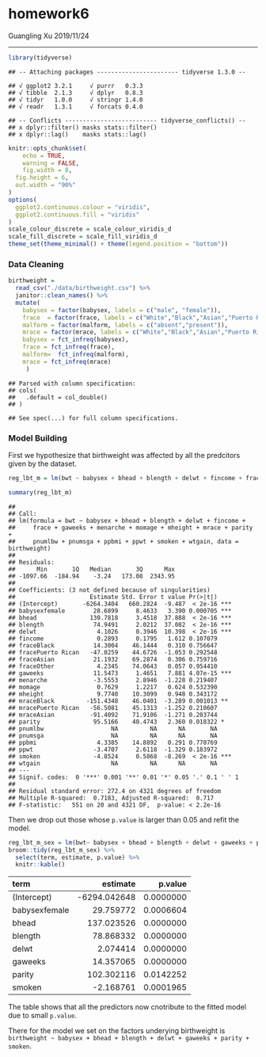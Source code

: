 homework6
================
Guangling Xu
2019/11/24

-----

``` r
library(tidyverse)
```

    ## -- Attaching packages ----------------------- tidyverse 1.3.0 --

    ## √ ggplot2 3.2.1     √ purrr   0.3.3
    ## √ tibble  2.1.3     √ dplyr   0.8.3
    ## √ tidyr   1.0.0     √ stringr 1.4.0
    ## √ readr   1.3.1     √ forcats 0.4.0

    ## -- Conflicts -------------------------- tidyverse_conflicts() --
    ## x dplyr::filter() masks stats::filter()
    ## x dplyr::lag()    masks stats::lag()

``` r
knitr::opts_chunk$set(
    echo = TRUE,
    warning = FALSE,
    fig.width = 8, 
  fig.height = 6,
  out.width = "90%"
)
options(
  ggplot2.continuous.colour = "viridis",
  ggplot2.continuous.fill = "viridis"
)
scale_colour_discrete = scale_colour_viridis_d
scale_fill_discrete = scale_fill_viridis_d
theme_set(theme_minimal() + theme(legend.position = "bottom"))
```

### Data Cleaning

``` r
birthweight =
  read_csv("./data/birthweight.csv") %>% 
  janitor::clean_names() %>% 
  mutate(
    babysex = factor(babysex, labels = c("male", "female")),
    frace  = factor(frace, labels = c("White","Black","Asian","Puerto Rican","Other")),
    malform = factor(malform, labels = c("absent","present")),
    mrace = factor(mrace, labels = c("White","Black","Asian","Puerto Rican")),
    babysex = fct_infreq(babysex),
    frace = fct_infreq(frace),
    malform=  fct_infreq(malform),
    mrace = fct_infreq(mrace)
     )
```

    ## Parsed with column specification:
    ## cols(
    ##   .default = col_double()
    ## )

    ## See spec(...) for full column specifications.

### Model Building

First we hypothesize that birthweight was affected by all the predcitors
given by the dataset.

``` r
reg_lbt_m = lm(bwt ~ babysex + bhead + blength + delwt + fincome + frace + gaweeks + menarche + momage + mheight + mrace + parity + pnumlbw + pnumsga + ppbmi + ppwt + smoken + wtgain, data = birthweight)  

summary(reg_lbt_m)
```

    ## 
    ## Call:
    ## lm(formula = bwt ~ babysex + bhead + blength + delwt + fincome + 
    ##     frace + gaweeks + menarche + momage + mheight + mrace + parity + 
    ##     pnumlbw + pnumsga + ppbmi + ppwt + smoken + wtgain, data = birthweight)
    ## 
    ## Residuals:
    ##      Min       1Q   Median       3Q      Max 
    ## -1097.66  -184.94    -3.24   173.08  2343.95 
    ## 
    ## Coefficients: (3 not defined because of singularities)
    ##                     Estimate Std. Error t value Pr(>|t|)    
    ## (Intercept)       -6264.3404   660.2824  -9.487  < 2e-16 ***
    ## babysexfemale        28.6899     8.4633   3.390 0.000705 ***
    ## bhead               130.7818     3.4518  37.888  < 2e-16 ***
    ## blength              74.9491     2.0212  37.082  < 2e-16 ***
    ## delwt                 4.1026     0.3946  10.398  < 2e-16 ***
    ## fincome               0.2893     0.1795   1.612 0.107079    
    ## fraceBlack           14.3004    46.1444   0.310 0.756647    
    ## fracePuerto Rican   -47.0259    44.6726  -1.053 0.292548    
    ## fraceAsian           21.1932    69.2874   0.306 0.759716    
    ## fraceOther            4.2345    74.0643   0.057 0.954410    
    ## gaweeks              11.5473     1.4651   7.881 4.07e-15 ***
    ## menarche             -3.5553     2.8946  -1.228 0.219407    
    ## momage                0.7629     1.2217   0.624 0.532390    
    ## mheight               9.7740    10.3099   0.948 0.343172    
    ## mraceBlack         -151.4348    46.0401  -3.289 0.001013 ** 
    ## mracePuerto Rican   -56.5081    45.1313  -1.252 0.210607    
    ## mraceAsian          -91.4092    71.9106  -1.271 0.203744    
    ## parity               95.5166    40.4743   2.360 0.018322 *  
    ## pnumlbw                   NA         NA      NA       NA    
    ## pnumsga                   NA         NA      NA       NA    
    ## ppbmi                 4.3385    14.8892   0.291 0.770769    
    ## ppwt                 -3.4707     2.6118  -1.329 0.183972    
    ## smoken               -4.8524     0.5868  -8.269  < 2e-16 ***
    ## wtgain                    NA         NA      NA       NA    
    ## ---
    ## Signif. codes:  0 '***' 0.001 '**' 0.01 '*' 0.05 '.' 0.1 ' ' 1
    ## 
    ## Residual standard error: 272.4 on 4321 degrees of freedom
    ## Multiple R-squared:  0.7183, Adjusted R-squared:  0.717 
    ## F-statistic:   551 on 20 and 4321 DF,  p-value: < 2.2e-16

Then we drop out those whose `p.value` is larger than 0.05 and refit the
model.

``` r
reg_lbt_m_sex = lm(bwt~ babysex + bhead + blength + delwt + gaweeks + parity + smoken, data = birthweight)
broom::tidy(reg_lbt_m_sex) %>% 
  select(term, estimate, p.value) %>% 
  knitr::kable()
```

| term          |      estimate |   p.value |
| :------------ | ------------: | --------: |
| (Intercept)   | \-6294.042648 | 0.0000000 |
| babysexfemale |     29.759772 | 0.0006604 |
| bhead         |    137.023526 | 0.0000000 |
| blength       |     78.868332 | 0.0000000 |
| delwt         |      2.074414 | 0.0000000 |
| gaweeks       |     14.357065 | 0.0000000 |
| parity        |    102.302116 | 0.0142252 |
| smoken        |    \-2.168761 | 0.0001965 |

The table shows that all the predictors now cnotribute to the fitted
model due to small `p.value`.

There for the model we set on the factors underying birthweight is
`birthweight ~ babysex + bhead + blength + delwt + gaweeks + parity +
smoken`.
